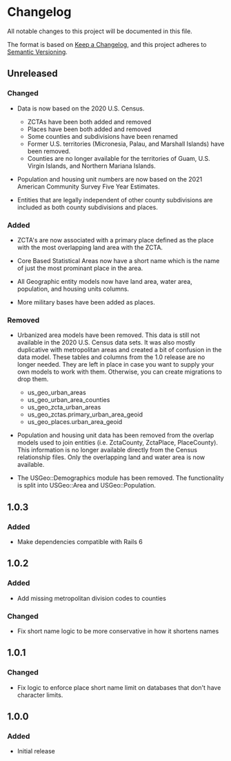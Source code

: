 # Changelog
All notable changes to this project will be documented in this file.

The format is based on [Keep a Changelog](https://keepachangelog.com/en/1.0.0/),
and this project adheres to [Semantic Versioning](https://semver.org/spec/v2.0.0.html).

## Unreleased

### Changed

- Data is now based on the 2020 U.S. Census.
  * ZCTAs have been both added and removed
  * Places have been both added and removed
  * Some counties and subdivisions have been renamed
  * Former U.S. territories (Micronesia, Palau, and Marshall Islands) have been removed.
  * Counties are no longer available for the territories of Guam, U.S. Virgin Islands, and Northern Mariana Islands.

- Population and housing unit numbers are now based on the 2021 American Community Survey Five Year Estimates.

- Entities that are legally independent of other county subdivisions are included as both county subdivisions and places.

### Added

- ZCTA's are now associated with a primary place defined as the place with the most overlapping land area with the ZCTA.

- Core Based Statistical Areas now have a short name which is the name of just the most prominant place in the area.

- All Geographic entity models now have land area, water area, population, and housing units columns.

- More military bases have been added as places.

### Removed

- Urbanized area models have been removed. This data is still not available in the 2020 U.S. Census data sets. It was also mostly duplicative with metropolitan areas and created a bit of confusion in the data model. These tables and columns from the 1.0 release are no longer needed. They are left in place in case you want to supply your own models to work with them. Otherwise, you can create migrations to drop them.
  * us_geo_urban_areas
  * us_geo_urban_area_counties
  * us_geo_zcta_urban_areas
  * us_geo_zctas.primary_urban_area_geoid
  * us_geo_places.urban_area_geoid

- Population and housing unit data has been removed from the overlap models used to join entities (i.e. ZctaCounty, ZctaPlace, PlaceCounty). This information is no longer available directly from the Census relationship files. Only the overlapping land and water area is now available.

- The USGeo::Demographics module has been removed. The functionality is split into USGeo::Area and USGeo::Population.

## 1.0.3

### Added

- Make dependencies compatible with Rails 6

## 1.0.2

### Added

- Add missing metropolitan division codes to counties

### Changed

- Fix short name logic to be more conservative in how it shortens names

## 1.0.1

### Changed

- Fix logic to enforce place short name limit on databases that don't have character limits.

## 1.0.0

### Added

- Initial release
